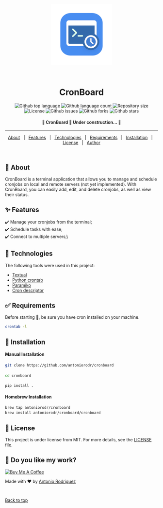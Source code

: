 <div align="center" id="top"> 
  <img src="src/cronboard/static/cronboard.png" alt="CronBoard" height=200 />

&#xa0;

</div>

<h1 align="center">CronBoard</h1>

<p align="center">
  <img alt="Github top language" src="https://img.shields.io/github/languages/top/antoniorodr/CronBoard?color=56BEB8">

  <img alt="Github language count" src="https://img.shields.io/github/languages/count/antoniorodr/CronBoard?color=56BEB8">

  <img alt="Repository size" src="https://img.shields.io/github/repo-size/antoniorodr/CronBoard?color=56BEB8">

  <img alt="License" src="https://img.shields.io/github/license/antoniorodr/CronBoard?color=56BEB8">

  <img alt="Github issues" src="https://img.shields.io/github/issues/antoniorodr/CronBoard?color=56BEB8" />

  <img alt="Github forks" src="https://img.shields.io/github/forks/antoniorodr/CronBoard?color=56BEB8" />

  <img alt="Github stars" src="https://img.shields.io/github/stars/antoniorodr/CronBoard?color=56BEB8" /> 
</p>

<h4 align="center">
	🚧  CronBoard 🚀 Under construction...  🚧
</h4>

<hr>

<p align="center">
  <a href="#dart-about">About</a> &#xa0; | &#xa0; 
  <a href="#sparkles-features">Features</a> &#xa0; | &#xa0;
  <a href="#rocket-technologies">Technologies</a> &#xa0; | &#xa0;
  <a href="#white_check_mark-requirements">Requirements</a> &#xa0; | &#xa0;
  <a href="#checkered_flag-starting">Installation</a> &#xa0; | &#xa0;
  <a href="#memo-license">License</a> &#xa0; | &#xa0;
  <a href="https://github.com/antoniorodr" target="_blank">Author</a>
</p>

<br>

## :dart: About

CronBoard is a terminal application that allows you to manage and schedule cronjobs on local and remote servers (not yet implemented). With CronBoard, you can easily add, edit, and delete cronjobs, as well as view their status.

## :sparkles: Features

:heavy_check_mark: Manage your cronjobs from the terminal;\
:heavy_check_mark: Schedule tasks with ease;\
:heavy_check_mark: Connect to multiple servers;\

## :rocket: Technologies

The following tools were used in this project:

- [Textual](https://textual.textualize.io)
- [Python crontab](https://pypi.org/project/python-crontab/)
- [Paramiko](https://github.com/paramiko/paramiko)
- [Cron descriptor](https://github.com/Salamek/cron-descriptor)

## :white_check_mark: Requirements

Before starting :checkered_flag:, be sure you have cron installed on your machine.

```bash
crontab -l
```

## :checkered_flag: Installation

#### Manual Installation

```bash
git clone https://github.com/antoniorodr/cronboard

cd cronboard

pip install .
```

#### Homebrew Installation

```bash
brew tap antoniorodr/cronboard
brew install antoniorodr/cronboard/cronboard
```

## :memo: License

This project is under license from MIT. For more details, see the [LICENSE](LICENSE.md) file.

## :eyes: Do you like my work?

<a href="https://www.buymeacoffee.com/antoniorodr" target="_blank"><img src="https://cdn.buymeacoffee.com/buttons/v2/default-white.png" alt="Buy Me A Coffee" height="48"></a>

Made with :heart: by <a href="https://github.com/antoniorodr" target="_blank">Antonio Rodriguez</a>

&#xa0;

<a href="#top">Back to top</a>
